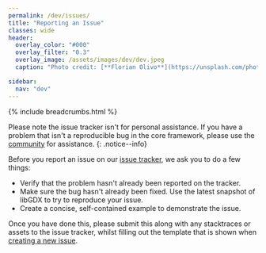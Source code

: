 ```yaml
---
permalink: /dev/issues/
title: "Reporting an Issue"
classes: wide
header:
  overlay_color: "#000"
  overlay_filter: "0.3"
  overlay_image: /assets/images/dev/dev.jpeg
  caption: "Photo credit: [**Florian Olivo**](https://unsplash.com/photos/Ek9Znm8lQ1U)"

sidebar:
  nav: "dev"
---
```


{% include breadcrumbs.html %}

Please note the issue tracker isn't for personal assistance. If you have a problem that isn't a reproducible bug in the core framework, please use the [community](/community/) for assistance.
{: .notice--info}

Before you report an issue on our [issue tracker](https://github.com/libgdx/libgdx/issues), we ask you to do a few things:
- Verify that the problem hasn't already been reported on the tracker.
- Make sure the bug hasn't already been fixed. Use the latest snapshot of libGDX to try to reproduce your issue.
- Create a concise, self-contained example to demonstrate the issue.

Once you have done this, please submit this along with any stacktraces or assets to the issue tracker, whilst filling out the template that is shown when [creating a new issue](https://github.com/libgdx/libgdx/issues/new).
